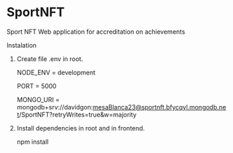 # SportNFT
Sport NFT Web application for accreditation on achievements

Instalation	
1. Create file .env in root.
   
	NODE_ENV = development

	PORT = 5000

	MONGO_URI = mongodb+srv://davidgon:mesaBlanca23@sportnft.bfycqyl.mongodb.net/SportNFT?retryWrites=true&w=majority

3. Install dependencies in root and in frontend.
   
	npm install
